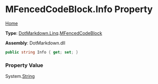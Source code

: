 # MFencedCodeBlock\.Info Property

[Home](../../../../README.md)

**Type**: [DotMarkdown.Linq](../../README.md)\.[MFencedCodeBlock](../README.md)

**Assembly**: DotMarkdown\.dll

```csharp
public string Info { get; set; }
```

### Property Value

System\.[String](https://docs.microsoft.com/en-us/dotnet/api/system.string)

